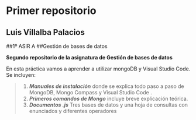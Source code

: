 # Primer repositorio
## Luis Villalba Palacios
##1º ASIR A
##Gestión de bases de datos

**Segundo repositorio de la asignatura de Gestión de bases de datos**

En esta práctica vamos a aprender a utilizar mongoDB y Visual Studio Code. Se incluyen:

> 1. ***Manuales de instalación*** donde se explica todo paso a paso de MongoDB, Mongo Compass y Visual Studio Code . 
> 2. ***Primeros comandos de Mongo*** incluye breve explicación teórica.
> 3. ***Documentos .js*** Tres bases de datos y una hoja de consultas con enunciados y diferentes operadores

